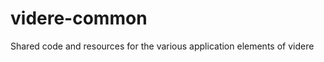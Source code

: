 videre-common
=============

Shared code and resources for the various application elements of videre
